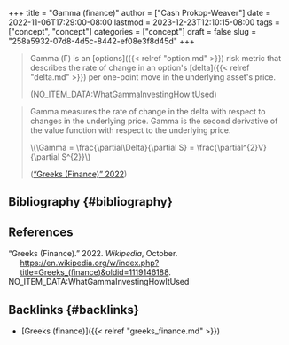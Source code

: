 +++
title = "Gamma (finance)"
author = ["Cash Prokop-Weaver"]
date = 2022-11-06T17:29:00-08:00
lastmod = 2023-12-23T12:10:15-08:00
tags = ["concept", "concept"]
categories = ["concept"]
draft = false
slug = "258a5932-07d8-4d5c-8442-ef08e3f8d45d"
+++

> Gamma (Γ) is an [options]({{< relref "option.md" >}}) risk metric that describes the rate of change in an option's [delta]({{< relref "delta.md" >}}) per one-point move in the underlying asset's price.
>
> (NO_ITEM_DATA:WhatGammaInvestingHowItUsed)

<!--quoteend-->

> Gamma measures the rate of change in the delta with respect to changes in the underlying price. Gamma is the second derivative of the value function with respect to the underlying price.
>
> \\(\Gamma = \frac{\partial\Delta}{\partial S} = \frac{\partial^{2}V}{\partial S^{2}}\\)
>
> (<a href="#citeproc_bib_item_1">“Greeks (Finance)” 2022</a>)


## Bibliography {#bibliography}

## References

<style>.csl-entry{text-indent: -1.5em; margin-left: 1.5em;}</style><div class="csl-bib-body">
  <div class="csl-entry"><a id="citeproc_bib_item_1"></a>“Greeks (Finance).” 2022. <i>Wikipedia</i>, October. <a href="https://en.wikipedia.org/w/index.php?title=Greeks_(finance)&oldid=1119146188">https://en.wikipedia.org/w/index.php?title=Greeks_(finance)&#38;oldid=1119146188</a>.</div>
  <div class="csl-entry">NO_ITEM_DATA:WhatGammaInvestingHowItUsed</div>
</div>



## Backlinks {#backlinks}

-   [Greeks (finance)]({{< relref "greeks_finance.md" >}})
